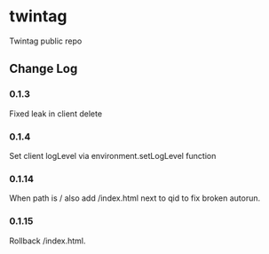 # twintag
Twintag public repo


## Change Log

### 0.1.3

Fixed leak in client delete

### 0.1.4

Set client logLevel via environment.setLogLevel function



### 0.1.14

When path is / also add /index.html next to qid to fix broken autorun.

### 0.1.15

Rollback /index.html.